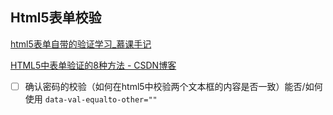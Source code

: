 



## Html5表单校验



[html5表单自带的验证学习_慕课手记](https://www.imooc.com/article/17449 "html5表单自带的验证学习_慕课手记")

[HTML5中表单验证的8种方法 - CSDN博客](https://blog.csdn.net/qq395537505/article/details/53066187 "HTML5中表单验证的8种方法 - CSDN博客")



- [ ] 确认密码的校验（如何在html5中校验两个文本框的内容是否一致）能否/如何使用 `data-val-equalto-other=""`









